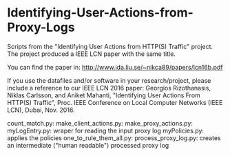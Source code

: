 # Identifying-User-Actions-from-Proxy-Logs

Scripts from the "Identifying User Actions from HTTP(S) Traffic" project. The project produced a IEEE LCN paper with the same title.

You can find the paper in: http://www.ida.liu.se/~nikca89/papers/lcn16b.pdf

If you use the datafiles and/or software in your research/project, please include a reference to our IEEE LCN 2016 paper:
Georgios Rizothanasis, Niklas Carlsson, and Aniket Mahanti,
"Identifying User Actions From HTTP(S) Traffic",
Proc. IEEE Conference on Local Computer Networks (IEEE LCN),
Dubai, Nov. 2016.


count_match.py:
make_client_actions.py: 
make_proxy_actions.py: 
myLogEntry.py: wraper for reading the input proxy log
myPolicies.py: applies the policies
one_to_rule_them_all.py: 
process_proxy_log.py: creates an intermediate ("human readable") processed proxy log
